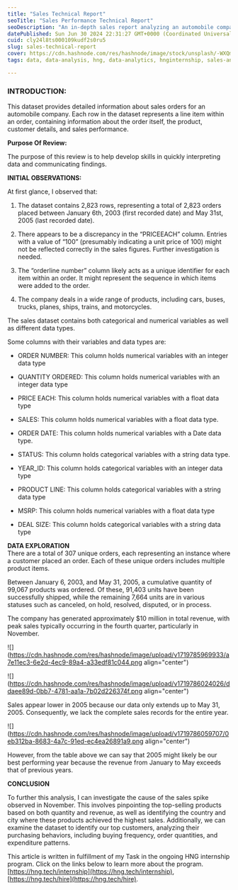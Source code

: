 ```yaml
---
title: "Sales Technical Report"
seoTitle: "Sales Performance Technical Report"
seoDescription: "An in-depth sales report analyzing an automobile company's sales data from 2003 to 2005, highlighting key findings and recommendations"
datePublished: Sun Jun 30 2024 22:31:27 GMT+0000 (Coordinated Universal Time)
cuid: cly24l8ts000109kudf2s0ru5
slug: sales-technical-report
cover: https://cdn.hashnode.com/res/hashnode/image/stock/unsplash/-WXQm_NTK0U/upload/9da305771ffd9bfd9ed3a3f51dc014c1.jpeg
tags: data, data-analysis, hng, data-analytics, hnginternship, sales-analysis, hng11, hng-internship

---
```


### **INTRODUCTION:**

This dataset provides detailed information about sales orders for an automobile company. Each row in the dataset represents a line item within an order, containing information about the order itself, the product, customer details, and sales performance.

**Purpose Of Review:**

The purpose of this review is to help develop skills in quickly interpreting data and communicating findings.

**INITIAL OBSERVATIONS:**

At first glance, I observed that:

1. The dataset contains 2,823 rows, representing a total of 2,823 orders placed between January 6th, 2003 (first recorded date) and May 31st, 2005 (last recorded date).
    
2. There appears to be a discrepancy in the “PRICEEACH” column. Entries with a value of “100” (presumably indicating a unit price of 100) might not be reflected correctly in the sales figures. Further investigation is needed.
    
3. The “orderline number” column likely acts as a unique identifier for each item within an order. It might represent the sequence in which items were added to the order.
    
4. The company deals in a wide range of products, including cars, buses, trucks, planes, ships, trains, and motorcycles.
    

The sales dataset contains both categorical and numerical variables as well as different data types.

Some columns with their variables and data types are:

* ORDER NUMBER: This column holds numerical variables with an integer data type
    
* QUANTITY ORDERED: This column holds numerical variables with an integer data type
    
* PRICE EACH: This column holds numerical variables with a float data type
    
* SALES: This column holds numerical variables with a float data type.
    
* ORDER DATE: This column holds numerical variables with a Date data type.
    
* STATUS: This column holds categorical variables with a string data type.
    
* YEAR\_ID: This column holds categorical variables with an integer data type
    
* PRODUCT LINE: This column holds categorical variables with a string data type
    
* MSRP: This column holds numerical variables with a float data type
    
* DEAL SIZE: This column holds categorical variables with a string data type  
    

**DATA EXPLORATION**  
There are a total of 307 unique orders, each representing an instance where a customer placed an order. Each of these unique orders includes multiple product items.

Between January 6, 2003, and May 31, 2005, a cumulative quantity of 99,067 products was ordered. Of these, 91,403 units have been successfully shipped, while the remaining 7,664 units are in various statuses such as canceled, on hold, resolved, disputed, or in process.

The company has generated approximately $10 million in total revenue, with peak sales typically occurring in the fourth quarter, particularly in November.

![](https://cdn.hashnode.com/res/hashnode/image/upload/v1719785969933/a7e11ec3-6e2d-4ec9-89a4-a33edf81c044.png align="center")

![](https://cdn.hashnode.com/res/hashnode/image/upload/v1719786024026/ddaee89d-0bb7-4781-aa1a-7b02d226374f.png align="center")

Sales appear lower in 2005 because our data only extends up to May 31, 2005. Consequently, we lack the complete sales records for the entire year.

![](https://cdn.hashnode.com/res/hashnode/image/upload/v1719786059707/0eb312ba-8683-4a7c-91ed-ec4ea26891a9.png align="center")

However, from the table above we can say that 2005 might likely be our best performing year because the revenue from January to May exceeds that of previous years.

**CONCLUSION**

To further this analysis, I can investigate the cause of the sales spike observed in November. This involves pinpointing the top-selling products based on both quantity and revenue, as well as identifying the country and city where these products achieved the highest sales. Additionally, we can examine the dataset to identify our top customers, analyzing their purchasing behaviors, including buying frequency, order quantities, and expenditure patterns.

This article is written in fulfillment of my Task in the ongoing HNG internship program. Click on the links below to learn more about the program. [https://hng.tech/internship](https://hng.tech/internship), [https://hng.tech/hire](https://hng.tech/hire).